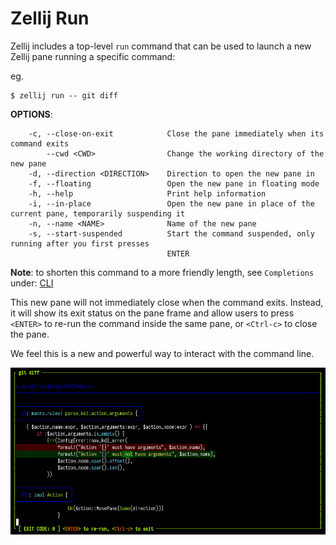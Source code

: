 # Zellij Run

Zellij includes a top-level `run` command that can be used to launch a new Zellij pane running a specific command:

eg.
```
$ zellij run -- git diff
```

**OPTIONS**:
```
    -c, --close-on-exit            Close the pane immediately when its command exits
        --cwd <CWD>                Change the working directory of the new pane
    -d, --direction <DIRECTION>    Direction to open the new pane in
    -f, --floating                 Open the new pane in floating mode
    -h, --help                     Print help information
    -i, --in-place                 Open the new pane in place of the current pane, temporarily suspending it
    -n, --name <NAME>              Name of the new pane
    -s, --start-suspended          Start the command suspended, only running after you first presses
                                   ENTER
```

**Note**: to shorten this command to a more friendly length, see `Completions` under: [CLI](./controlling-zellij-through-cli.md#completions)

This new pane will not immediately close when the command exits. Instead, it will show its exit status on the pane frame and allow users to press `<ENTER>` to re-run the command inside the same pane, or `<Ctrl-c>` to close the pane.

We feel this is a new and powerful way to interact with the command line.

![command-pane](img/command-pane-screenshot.png)
